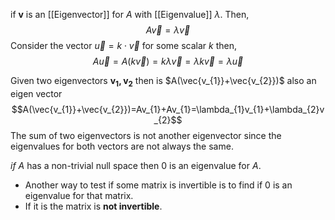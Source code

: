if $\mathbf{v}$ is an [[Eigenvector]] for $A$ with [[Eigenvalue]] $\lambda$. Then, $$A\vec{v}=\lambda\vec{v}$$
Consider the vector $\vec{u}=k\cdot\vec{v}$ for some scalar $k$ then, $$A\vec{u}=A(k\vec{v})=k\lambda\vec{v}=\lambda k \vec{v}=\lambda\vec{u}$$

Given two eigenvectors $\mathbf{v_{1},v_{2}}$ then is $A(\vec{v_{1}}+\vec{v_{2}})$ also an eigen vector
$$A(\vec{v_{1}}+\vec{v_{2}})=Av_{1}+Av_{1}=\lambda_{1}v_{1}+\lambda_{2}v_{2}$$The sum of two eigenvectors is not another eigenvector since the eigenvalues for both vectors are not always the same.

*if* $A$ has a non-trivial null space then $0$ is an eigenvalue for $A$. 
- Another way to test if some matrix is invertible is to find if $0$ is an eigenvalue for that matrix. 
- If it is the matrix is **not invertible**.


